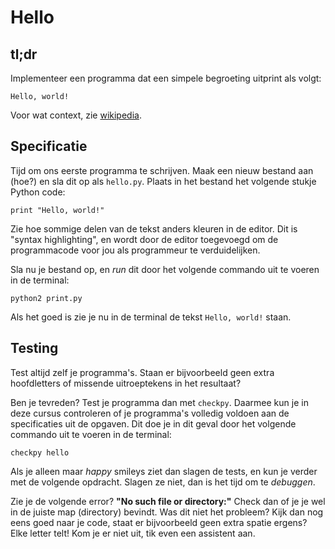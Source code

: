# Hello

## tl;dr

Implementeer een programma dat een simpele begroeting uitprint als volgt:

	Hello, world!

Voor wat context, zie [wikipedia](https://nl.wikipedia.org/wiki/Hello_world_(programma)).

## Specificatie

Tijd om ons eerste programma te schrijven. Maak een nieuw bestand aan (hoe?) en sla dit op als `hello.py`. Plaats in het bestand het volgende stukje Python code:

	print "Hello, world!"

Zie hoe sommige delen van de tekst anders kleuren in de editor. Dit is "syntax highlighting", en wordt door de editor toegevoegd om de programmacode voor jou als programmeur te verduidelijken.

Sla nu je bestand op, en *run* dit door het volgende commando uit te voeren in de terminal:

	python2 print.py

Als het goed is zie je nu in de terminal de tekst `Hello, world!` staan.

## Testing

Test altijd zelf je programma's. Staan er bijvoorbeeld geen extra hoofdletters of missende uitroeptekens in het resultaat?

Ben je tevreden? Test je programma dan met `checkpy`. Daarmee kun je in deze cursus controleren of je programma's volledig voldoen aan de specificaties uit de opgaven. Dit doe je in dit geval door het volgende commando uit te voeren in de terminal:

	checkpy hello

Als je alleen maar *happy* smileys ziet dan slagen de tests, en kun je verder met de volgende opdracht. Slagen ze niet, dan is het tijd om te *debuggen*.

Zie je de volgende error? **"No such file or directory:"** Check dan of je je wel in de juiste map (directory) bevindt. Was dit niet het probleem? Kijk dan nog eens goed naar je code, staat er bijvoorbeeld geen extra spatie ergens? Elke letter telt! Kom je er niet uit, tik even een assistent aan.

